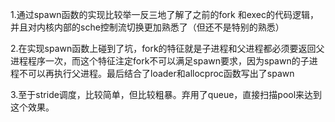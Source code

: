 

1.通过spawn函数的实现比较举一反三地了解了之前的fork 和exec的代码逻辑，并且对内核内部的sche控制流切换更加熟悉了（但还不是特别的熟悉）

2.在实现spawn函数上碰到了坑，fork的特征就是子进程和父进程都必须要返回父进程程序一次，而这个特征注定fork不可以满足spawn要求，因为spawn的子进程不可以再执行父进程。最后结合了loader和allocproc函数写出了spawn

3.至于stride调度，比较简单，但比较粗暴。弃用了queue，直接扫描pool来达到这个效果。
